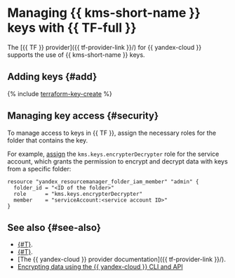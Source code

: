# Managing {{ kms-short-name }} keys with {{ TF-full }}

The [{{ TF }} provider]({{ tf-provider-link }}/) for {{ yandex-cloud }} supports the use of {{ kms-short-name }} keys.

## Adding keys {#add}

{% include [terraform-key-create](../../_includes/kms/terraform-key-create.md) %}

## Managing key access {#security}

To manage access to keys in {{ TF }}, assign the necessary roles for the folder that contains the key.

For example, [assign](../../iam/operations/sa/assign-role-for-sa.md) the `kms.keys.encrypterDecrypter` role for the service account, which grants the permission to encrypt and decrypt data with keys from a specific folder:

```hcl
resource "yandex_resourcemanager_folder_iam_member" "admin" {
  folder_id = "<ID of the folder>"
  role      = "kms.keys.encrypterDecrypter"
  member    = "serviceAccount:<service account ID>"
}
```

## See also {#see-also}

* [{#T}](../../tutorials/infrastructure-management/terraform-quickstart.md).
* [{#T}](../security/index.md).
* [The {{ yandex-cloud }} provider documentation]({{ tf-provider-link }}/).
* [Encrypting data using the {{ yandex-cloud }} CLI and API](../../kms/operations/key.md)
